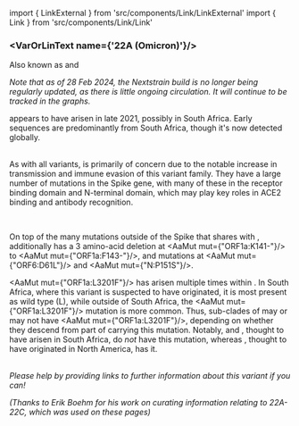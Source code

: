 import { LinkExternal } from 'src/components/Link/LinkExternal'
import { Link } from 'src/components/Link/Link'




<MdxContent filepath="clusters/VoCHeader.md" />

### <VarOrLinText name={'22A (Omicron)'}/>
Also known as <VarOrLin name="22A (Omicron)" invert={true}/> and <Who name="Omicron" />

_Note that as of 28 Feb 2024, the Nextstrain build is no longer being regularly updated, as there is little ongoing circulation. It will continue to be tracked in the graphs._

<MdxContent filepath="clusters/OmicronHeader.md" />

<VarOrLin name="22A (Omicron)"/> appears to have arisen in late 2021, possibly in South Africa. Early sequences are predominantly from South Africa, though it's now detected globally.
<br/><br/>

As with all <Who name="Omicron" /> variants, <VarOrLin name="22A (Omicron)" prefix=""/> is primarily of concern due to the notable increase in transmission and immune evasion of this variant family. They have a large number of mutations in the Spike gene, with many of these in the receptor binding domain and N-terminal domain, which may play key roles in ACE2 binding and antibody recognition.
<br/>

<MdxContent filepath="clusters/22A22B_Spike.md" />
<br/>

On top of the many mutations outside of the Spike that <VarOrLin name="22A (Omicron)" prefix=""/> shares with <VarOrLin name="21L (Omicron)" prefix=""/>, <VarOrLin name="22A (Omicron)" prefix=""/> additionally has a 3 amino-acid deletion at <AaMut mut={"ORF1a:K141-"}/> to <AaMut mut={"ORF1a:F143-"}/>, and mutations at <AaMut mut={"ORF6:D61L"}/> and <AaMut mut={"N:P151S"}/>.

<AaMut mut={"ORF1a:L3201F"}/> has arisen multiple times within <VarOrLin name="21L (Omicron)" prefix=""/>. In South Africa, where this variant is suspected to have originated, it is most present as wild type (L), while outside of South Africa, the <AaMut mut={"ORF1a:L3201F"}/> mutation is more common. Thus, sub-clades of <VarOrLin name="21L (Omicron)" prefix=""/> may or may not have <AaMut mut={"ORF1a:L3201F"}/>, depending on whether they descend from part of <VarOrLin name="21L (Omicron)" prefix=""/> carrying this mutation. Notably, <VarOrLin name="22A (Omicron)" prefix=""/> and <VarOrLin name="22B (Omicron)" prefix=""/>, thought to have arisen in South Africa, do <i>not</i> have this mutation, whereas <VarOrLin name="22C (Omicron)" prefix=""/>, thought to have originated in North America, has it.
<br/><br/>

_Please help by providing links to further information about this variant if you can!_

_(Thanks to Erik Boehm for his work on curating information relating to 22A-22C, which was used on these pages)_
